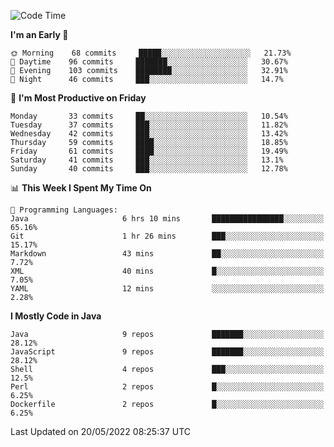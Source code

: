<!--START_SECTION:waka-->
![Code Time](http://img.shields.io/badge/Code%20Time-0%20secs-blue)

**I'm an Early 🐤** 

```text
🌞 Morning    68 commits     █████░░░░░░░░░░░░░░░░░░░░   21.73% 
🌆 Daytime    96 commits     ███████░░░░░░░░░░░░░░░░░░   30.67% 
🌃 Evening    103 commits    ████████░░░░░░░░░░░░░░░░░   32.91% 
🌙 Night      46 commits     ███░░░░░░░░░░░░░░░░░░░░░░   14.7%

```
📅 **I'm Most Productive on Friday** 

```text
Monday       33 commits     ██░░░░░░░░░░░░░░░░░░░░░░░   10.54% 
Tuesday      37 commits     ███░░░░░░░░░░░░░░░░░░░░░░   11.82% 
Wednesday    42 commits     ███░░░░░░░░░░░░░░░░░░░░░░   13.42% 
Thursday     59 commits     ████░░░░░░░░░░░░░░░░░░░░░   18.85% 
Friday       61 commits     ████░░░░░░░░░░░░░░░░░░░░░   19.49% 
Saturday     41 commits     ███░░░░░░░░░░░░░░░░░░░░░░   13.1% 
Sunday       40 commits     ███░░░░░░░░░░░░░░░░░░░░░░   12.78%

```


📊 **This Week I Spent My Time On** 

```text
💬 Programming Languages: 
Java                     6 hrs 10 mins       ████████████████░░░░░░░░░   65.16% 
Git                      1 hr 26 mins        ███░░░░░░░░░░░░░░░░░░░░░░   15.17% 
Markdown                 43 mins             ██░░░░░░░░░░░░░░░░░░░░░░░   7.72% 
XML                      40 mins             █░░░░░░░░░░░░░░░░░░░░░░░░   7.05% 
YAML                     12 mins             ░░░░░░░░░░░░░░░░░░░░░░░░░   2.28%

```

**I Mostly Code in Java** 

```text
Java                     9 repos             ███████░░░░░░░░░░░░░░░░░░   28.12% 
JavaScript               9 repos             ███████░░░░░░░░░░░░░░░░░░   28.12% 
Shell                    4 repos             ███░░░░░░░░░░░░░░░░░░░░░░   12.5% 
Perl                     2 repos             █░░░░░░░░░░░░░░░░░░░░░░░░   6.25% 
Dockerfile               2 repos             █░░░░░░░░░░░░░░░░░░░░░░░░   6.25%

```



 Last Updated on 20/05/2022 08:25:37 UTC
<!--END_SECTION:waka-->
